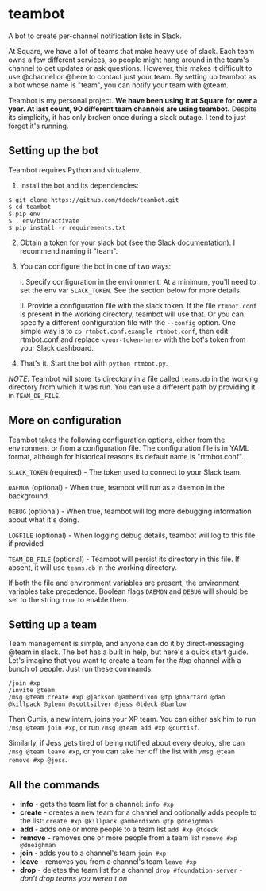 teambot
=======
A bot to create per-channel notification lists in Slack.

At Square, we have a lot of teams that make heavy use of slack. Each team owns a few different services, so people might hang around in the team's channel to get updates or ask questions. However, this makes it difficult to use @channel or @here to contact just your team.
By setting up teambot as a bot whose name is "team", you can notify your team with @team.

Teambot is my personal project. **We have been using it at Square for over a year. At last count, 90 different team channels are using teambot.** Despite its simplicity, it has only broken once during a slack outage. I tend to just forget it's running.

Setting up the bot
------------------
Teambot requires Python and virtualenv.

1. Install the bot and its dependencies:
```shell
$ git clone https://github.com/tdeck/teambot.git
$ cd teambot
$ pip env
$ . env/bin/activate
$ pip install -r requirements.txt
```
2. Obtain a token for your slack bot (see the [Slack documentation](https://api.slack.com/getting-started)). I recommend naming it "team".
3. You can configure the bot in one of two ways:

    i. Specify configuration in the environment. At a minimum, you'll need to set the env var `SLACK_TOKEN`. See the section below for more details.

    ii. Provide a configuration file with the slack token. If the file `rtmbot.conf` is present in the working directory, teambot will use that. Or you can specify a different configuration file with the `--config` option. One simple way is to `cp rtmbot.conf.example rtmbot.conf`, then edit rtmbot.conf and replace `<your-token-here>` with the bot's token from your Slack dashboard.

4. That's it. Start the bot with `python rtmbot.py`.

*NOTE*: Teambot will store its directory in a file called `teams.db` in the working directory from which it was run. You can use a different path by providing it in `TEAM_DB_FILE`.

More on configuration
---------------------
Teambot takes the following configuration options, either from the environment or from a configuration file. The configuration file is in YAML format, although for historical reasons its default name is "rtmbot.conf".

`SLACK_TOKEN` (required) - The token used to connect to your Slack team.

`DAEMON` (optional) - When true, teambot will run as a daemon in the background.

`DEBUG` (optional) - When true, teambot will log more debugging information about what it's doing.

`LOGFILE` (optional) - When logging debug details, teambot will log to this file if provided

`TEAM_DB_FILE` (optional) - Teambot will persist its directory in this file. If absent, it will use `teams.db` in the working directory.

If both the file and environment variables are present, the environment variables take precedence. Boolean flags `DAEMON` and `DEBUG` will should be set to the string `true` to enable them.

Setting up a team
-----------------
Team management is simple, and anyone can do it by direct-messaging @team in slack. The bot has a built in help, but here's a quick start guide. Let's imagine that you want to create a team for the #xp channel with a bunch of people. Just run these commands:

```
/join #xp
/invite @team
/msg @team create #xp @jackson @amberdixon @tp @bhartard @dan @killpack @glenn @scottsilver @jess @tdeck @barlow
```

Then Curtis, a new intern, joins your XP team. You can either ask him to run `/msg @team join #xp`, or run `/msg @team add #xp @curtisf`.

Similarly, if Jess gets tired of being notified about every deploy, she can `/msg @team leave #xp`, or you can take her off the list with `/msg @team remove #xp @jess`.

All the commands
----------------
- **info** - gets the team list for a channel:
```info #xp```
- **create** - creates a new team for a channel and optionally adds people to the list:
```create #xp @killpack @amberdixon @tp @dneighman```
- **add** - adds one or more people to a team list
```add #xp @tdeck```
- **remove** - removes one or more people from a team list
```remove #xp @dneighman```
- **join** - adds you to a channel's team
```join #xp```
- **leave** - removes you from a channel's team
```leave #xp```
- **drop** - deletes the team list for a channel
```drop #foundation-server``` - *don't drop teams you weren't on*
